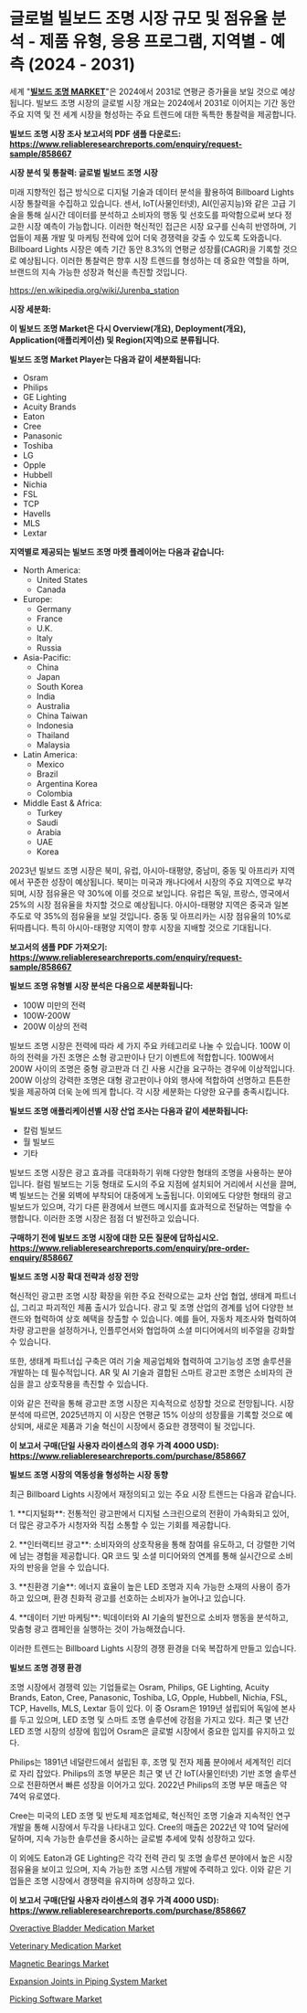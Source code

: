 <p><h1>글로벌 빌보드 조명 시장 규모 및 점유율 분석 - 제품 유형, 응용 프로그램, 지역별 - 예측 (2024 - 2031)</h1></p><p>세계 "<strong><a href="https://www.reliableresearchreports.com/billboard-lights-r858667">빌보드 조명 MARKET</a></strong>"은 2024에서 2031로 연평균 증가율을 보일 것으로 예상됩니다. 빌보드 조명 시장의 글로벌 시장 개요는 2024에서 2031로 이어지는 기간 동안 주요 지역 및 전 세계 시장을 형성하는 주요 트렌드에 대한 독특한 통찰력을 제공합니다.</p>
<p><strong>빌보드 조명 시장 조사 보고서의 PDF 샘플 다운로드: <a href="https://www.reliableresearchreports.com/enquiry/request-sample/858667">https://www.reliableresearchreports.com/enquiry/request-sample/858667</a></strong></p>
<p><strong>시장 분석 및 통찰력: 글로벌 빌보드 조명 시장</strong></p>
<p><p>미래 지향적인 접근 방식으로 디지털 기술과 데이터 분석을 활용하여 Billboard Lights 시장 통찰력을 수집하고 있습니다. 센서, IoT(사물인터넷), AI(인공지능)와 같은 고급 기술을 통해 실시간 데이터를 분석하고 소비자의 행동 및 선호도를 파악함으로써 보다 정교한 시장 예측이 가능합니다. 이러한 혁신적인 접근은 시장 요구를 신속히 반영하며, 기업들이 제품 개발 및 마케팅 전략에 있어 더욱 경쟁력을 갖출 수 있도록 도와줍니다. Billboard Lights 시장은 예측 기간 동안 8.3%의 연평균 성장률(CAGR)을 기록할 것으로 예상됩니다. 이러한 통찰력은 향후 시장 트렌드를 형성하는 데 중요한 역할을 하며, 브랜드의 지속 가능한 성장과 혁신을 촉진할 것입니다.</p></p>
<p><a href="%7CAUTHORITHY_DOMAIN_URL%7C">https://en.wikipedia.org/wiki/Jurenba_station</a></p>
<p><strong>시장 세분화:</strong></p>
<p><strong>이 빌보드 조명 Market은 다시 Overview(개요), Deployment(개요), Application(애플리케이션) 및 Region(지역)으로 분류됩니다.</strong></p>
<p><strong>빌보드 조명 Market Player는 다음과 같이 세분화됩니다:</strong></p>
<p><ul><li>Osram</li><li>Philips</li><li>GE Lighting</li><li>Acuity Brands</li><li>Eaton</li><li>Cree</li><li>Panasonic</li><li>Toshiba</li><li>LG</li><li>Opple</li><li>Hubbell</li><li>Nichia</li><li>FSL</li><li>TCP</li><li>Havells</li><li>MLS</li><li>Lextar</li></ul></p>
<p><strong>지역별로 제공되는 빌보드 조명 마켓 플레이어는 다음과 같습니다:</strong></p>
<p><ul>
    <li>
        North America:
        <ul>
            <li>United States</li>
            <li>Canada</li>
        </ul>
    </li>
    <li>
        Europe:
        <ul>
            <li>Germany</li>
            <li>France</li>
            <li>U.K.</li>
            <li>Italy</li>
            <li>Russia</li>
        </ul>
    </li>
    <li>
        Asia-Pacific:
        <ul>
            <li>China</li>
            <li>Japan</li>
            <li>South Korea</li>
            <li>India</li>
            <li>Australia</li>
            <li>China Taiwan</li>
            <li>Indonesia</li>
            <li>Thailand</li>
            <li>Malaysia</li>
        </ul>
    </li>
    <li>
        Latin America:
        <ul>
            <li>Mexico</li>
            <li>Brazil</li>
            <li>Argentina Korea</li>
            <li>Colombia</li>
        </ul>
    </li>
    <li>
        Middle East & Africa:
        <ul>
            <li>Turkey</li>
            <li>Saudi</li>
            <li>Arabia</li>
            <li>UAE</li>
            <li>Korea</li>
        </ul>
    </li>
    </ul></p>
<p><p>2023년 빌보드 조명 시장은 북미, 유럽, 아시아-태평양, 중남미, 중동 및 아프리카 지역에서 꾸준한 성장이 예상됩니다. 북미는 미국과 캐나다에서 시장의 주요 지역으로 부각되며, 시장 점유율은 약 30%에 이를 것으로 보입니다. 유럽은 독일, 프랑스, 영국에서 25%의 시장 점유율을 차지할 것으로 예상됩니다. 아시아-태평양 지역은 중국과 일본 주도로 약 35%의 점유율을 보일 것입니다. 중동 및 아프리카는 시장 점유율의 10%로 뒤따릅니다. 특히 아시아-태평양 지역이 향후 시장을 지배할 것으로 기대됩니다.</p></p>
<p><strong>보고서의 샘플 PDF 가져오기: <a href="https://www.reliableresearchreports.com/enquiry/request-sample/858667">https://www.reliableresearchreports.com/enquiry/request-sample/858667</a></strong></p>
<p><strong>빌보드 조명 유형별 시장 분석은 다음으로 세분화됩니다:</strong></p>
<p><ul><li>100W 미만의 전력</li><li>100W-200W</li><li>200W 이상의 전력</li></ul></p>
<p><p>빌보드 조명 시장은 전력에 따라 세 가지 주요 카테고리로 나눌 수 있습니다. 100W 이하의 전력을 가진 조명은 소형 광고판이나 단기 이벤트에 적합합니다. 100W에서 200W 사이의 조명은 중형 광고판과 더 긴 사용 시간을 요구하는 경우에 이상적입니다. 200W 이상의 강력한 조명은 대형 광고판이나 야외 행사에 적합하여 선명하고 튼튼한 빛을 제공하여 더욱 눈에 띄게 합니다. 각 시장 세분화는 다양한 요구를 충족시킵니다.</p></p>
<p><strong>빌보드 조명 애플리케이션별 시장 산업 조사는 다음과 같이 세분화됩니다:</strong></p>
<p><ul><li>칼럼 빌보드</li><li>월 빌보드</li><li>기타</li></ul></p>
<p><p>빌보드 조명 시장은 광고 효과를 극대화하기 위해 다양한 형태의 조명을 사용하는 분야입니다. 컬럼 빌보드는 기둥 형태로 도시의 주요 지점에 설치되어 거리에서 시선을 끌며, 벽 빌보드는 건물 외벽에 부착되어 대중에게 노출됩니다. 이외에도 다양한 형태의 광고 빌보드가 있으며, 각기 다른 환경에서 브랜드 메시지를 효과적으로 전달하는 역할을 수행합니다. 이러한 조명 시장은 점점 더 발전하고 있습니다.</p></p>
<p><strong>구매하기 전에 빌보드 조명 시장에 대한 모든 질문에 답하십시오. <a href="https://www.reliableresearchreports.com/enquiry/pre-order-enquiry/858667">https://www.reliableresearchreports.com/enquiry/pre-order-enquiry/858667</a></strong></p>
<p><strong>빌보드 조명 시장 확대 전략과 성장 전망</strong></p>
<p><p>혁신적인 광고판 조명 시장 확장을 위한 주요 전략으로는 교차 산업 협업, 생태계 파트너십, 그리고 파괴적인 제품 출시가 있습니다. 광고 및 조명 산업의 경계를 넘어 다양한 브랜드와 협력하여 상호 혜택을 창출할 수 있습니다. 예를 들어, 자동차 제조사와 협력하여 차량 광고판을 설정하거나, 인플루언서와 협업하여 소셜 미디어에서의 비주얼을 강화할 수 있습니다.</p><p>또한, 생태계 파트너십 구축은 여러 기술 제공업체와 협력하여 고기능성 조명 솔루션을 개발하는 데 필수적입니다. AR 및 AI 기술과 결합된 스마트 광고판 조명은 소비자의 관심을 끌고 상호작용을 촉진할 수 있습니다. </p><p>이와 같은 전략을 통해 광고판 조명 시장은 지속적으로 성장할 것으로 전망됩니다. 시장 분석에 따르면, 2025년까지 이 시장은 연평균 15% 이상의 성장률을 기록할 것으로 예상되며, 새로운 제품과 기술 혁신이 시장에서 중요한 경쟁력이 될 것입니다.</p></p>
<p><strong>이 보고서 구매(단일 사용자 라이센스의 경우 가격 4000 USD): <a href="https://www.reliableresearchreports.com/purchase/858667">https://www.reliableresearchreports.com/purchase/858667</a></strong></p>
<p><strong>빌보드 조명 시장의 역동성을 형성하는 시장 동향</strong></p>
<p><p>최근 Billboard Lights 시장에서 재정의되고 있는 주요 시장 트렌드는 다음과 같습니다.</p><p>1. **디지털화**: 전통적인 광고판에서 디지털 스크린으로의 전환이 가속화되고 있어, 더 많은 광고주가 시청자와 직접 소통할 수 있는 기회를 제공합니다.</p><p>2. **인터랙티브 광고**: 소비자와의 상호작용을 통해 참여를 유도하고, 더 강렬한 기억에 남는 경험을 제공합니다. QR 코드 및 소셜 미디어와의 연계를 통해 실시간으로 소비자의 반응을 얻을 수 있습니다.</p><p>3. **친환경 기술**: 에너지 효율이 높은 LED 조명과 지속 가능한 소재의 사용이 증가하고 있으며, 환경 친화적 광고를 선호하는 소비자가 늘어나고 있습니다.</p><p>4. **데이터 기반 마케팅**: 빅데이터와 AI 기술의 발전으로 소비자 행동을 분석하고, 맞춤형 광고 캠페인을 실행하는 것이 가능해졌습니다. </p><p>이러한 트렌드는 Billboard Lights 시장의 경쟁 환경을 더욱 복잡하게 만들고 있습니다.</p></p>
<p><strong>빌보드 조명 경쟁 환경</strong></p>
<p><p>조명 시장에서 경쟁력 있는 기업들로는 Osram, Philips, GE Lighting, Acuity Brands, Eaton, Cree, Panasonic, Toshiba, LG, Opple, Hubbell, Nichia, FSL, TCP, Havells, MLS, Lextar 등이 있다. 이 중 Osram은 1919년 설립되어 독일에 본사를 두고 있으며, LED 조명 및 스마트 조명 솔루션에 강점을 가지고 있다. 최근 몇 년간 LED 조명 시장의 성장에 힘입어 Osram은 글로벌 시장에서 중요한 입지를 유지하고 있다.</p><p>Philips는 1891년 네덜란드에서 설립된 후, 조명 및 전자 제품 분야에서 세계적인 리더로 자리 잡았다. Philips의 조명 부문은 최근 몇 년 간 IoT(사물인터넷) 기반 조명 솔루션으로 전환하면서 빠른 성장을 이어가고 있다. 2022년 Philips의 조명 부문 매출은 약 74억 유로였다.</p><p>Cree는 미국의 LED 조명 및 반도체 제조업체로, 혁신적인 조명 기술과 지속적인 연구개발을 통해 시장에서 두각을 나타내고 있다. Cree의 매출은 2022년 약 10억 달러에 달하며, 지속 가능한 솔루션을 중시하는 글로벌 추세에 맞춰 성장하고 있다.</p><p>이 외에도 Eaton과 GE Lighting은 각각 전력 관리 및 조명 솔루션 분야에서 높은 시장 점유율을 보이고 있으며, 지속 가능한 조명 시스템 개발에 주력하고 있다. 이와 같은 기업들은 조명 시장에서 경쟁력을 유지하며 성장하고 있다.</p></p>
<p><strong>이 보고서 구매(단일 사용자 라이센스의 경우 가격 4000 USD): <a href="https://www.reliableresearchreports.com/purchase/858667">https://www.reliableresearchreports.com/purchase/858667</a></strong></p>
<p><p><a href="https://issuu.com/reportprime-2/docs/overactive-bladder-medication-marke_e8284844bd47a6">Overactive Bladder Medication Market</a></p><p><a href="https://www.linkedin.com/pulse/exploring-veterinary-medication-market-dynamics-revenue-g6q5e?trackingId=iTJfyrMOSmGT%2BnOBi%2FAeVg%3D%3D">Veterinary Medication Market</a></p><p><a href="https://github.com/NasrinKhan99/Market-Research-Report-List-1/blob/main/magnetic-bearings-market.md">Magnetic Bearings Market</a></p><p><a href="https://issuu.com/reportprime-2/docs/expansion-joints-in-piping-system-m_1c8dc222863dde">Expansion Joints in Piping System Market</a></p><p><a href="https://medium.com/@lauryframi644/unveiling-market-trends-global-picking-software-market-growth-and-regional-insights-2024-2031-5736d25191a2">Picking Software Market</a></p></p>